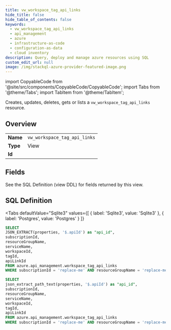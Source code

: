 ```yaml
--- 
title: vw_workspace_tag_api_links
hide_title: false
hide_table_of_contents: false
keywords:
  - vw_workspace_tag_api_links
  - api_management
  - azure
  - infrastructure-as-code
  - configuration-as-data
  - cloud inventory
description: Query, deploy and manage azure resources using SQL
custom_edit_url: null
image: /img/stackql-azure-provider-featured-image.png
---
```


import CopyableCode from '@site/src/components/CopyableCode/CopyableCode';
import Tabs from '@theme/Tabs';
import TabItem from '@theme/TabItem';

Creates, updates, deletes, gets or lists a <code>vw_workspace_tag_api_links</code> resource.

## Overview
<table><tbody>
<tr><td><b>Name</b></td><td><code>vw_workspace_tag_api_links</code></td></tr>
<tr><td><b>Type</b></td><td>View</td></tr>
<tr><td><b>Id</b></td><td><CopyableCode code="azure.api_management.vw_workspace_tag_api_links" /></td></tr>
</tbody></table>

## Fields

See the SQL Definition (view DDL) for fields returned by this view.

## SQL Definition

<Tabs
defaultValue="Sqlite3"
values={[
{ label: 'Sqlite3', value: 'Sqlite3' },
{ label: 'Postgres', value: 'Postgres' }
]}
>
<TabItem value="Sqlite3">

```sql
SELECT
JSON_EXTRACT(properties, '$.apiId') as "api_id",
subscriptionId,
resourceGroupName,
serviceName,
workspaceId,
tagId,
apiLinkId
FROM azure.api_management.workspace_tag_api_links
WHERE subscriptionId = 'replace-me' AND resourceGroupName = 'replace-me' AND serviceName = 'replace-me' AND workspaceId = 'replace-me' AND tagId = 'replace-me';
```

</TabItem>
<TabItem value="Postgres">

```sql
SELECT
json_extract_path_text(properties, '$.apiId') as "api_id",
subscriptionId,
resourceGroupName,
serviceName,
workspaceId,
tagId,
apiLinkId
FROM azure.api_management.workspace_tag_api_links
WHERE subscriptionId = 'replace-me' AND resourceGroupName = 'replace-me' AND serviceName = 'replace-me' AND workspaceId = 'replace-me' AND tagId = 'replace-me';
```

</TabItem>
</Tabs>
